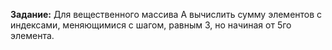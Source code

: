 **Задание:** Для вещественного массива А вычислить сумму элементов с индексами, меняющимися с шагом, равным 3, но начиная от 5го элемента. 
